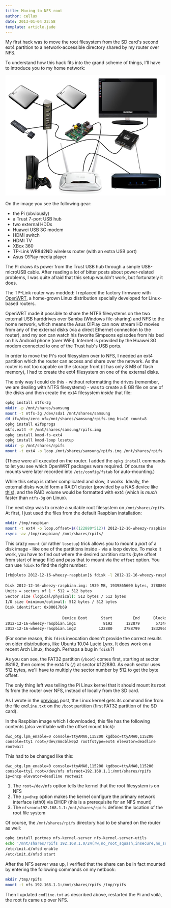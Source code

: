 ```yaml
---
title: Moving to NFS root
author: cellux
date: 2013-01-04 22:58
template: article.jade
---
```


My first hack was to move the root filesystem from the SD card's second ext4 partition to a network-accessible directory shared by my router over NFS.

To understand how this hack fits into the grand scheme of things, I'll have to introduce you to my home network:

<p><img src="home_network.png"/></p>

On the image you see the following gear:

* the Pi (obviously)
* a Trust 7-port USB hub
* two external HDDs
* Huawei USB 3G modem
* HDMI switch
* HDMI TV
* XBox 360
* TP-Link WR842ND wireless router (with an extra USB port)
* Asus O!Play media player

The Pi draws its power from the Trust USB hub through a simple USB-microUSB cable. After reading a lot of bitter posts about power-related problems, I was quite afraid that this setup wouldn't work, but fortunately it does.

The TP-Link router was modded: I replaced the factory firmware with [OpenWRT][], a home-grown Linux distribution specially developed for Linux-based routers.

[OpenWRT]: https://openwrt.org/

OpenWRT made it possible to share the NTFS filesystems on the two external USB harddrives over Samba (Windows file-sharing) and NFS to the home network, which means the Asus O!Play can now stream HD movies from any of the external disks (via a direct Ethernet connection to the router), and my son can watch his favorite Simpsons episodes from his bed on his Android phone (over WiFi). Internet is provided by the Huawei 3G modem connected to one of the Trust hub's USB ports.

In order to move the Pi's root filesystem over to NFS, I needed an ext4 partition which the router can access and share over the network. As the router is not too capable on the storage front (it has only 8 MB of flash memory), I had to create the ext4 filesystem on one of the external disks.

The only way I could do this - without reformatting the drives (remember, we are dealing with NTFS filesystems) - was to create a 8 GB file on one of the disks and then create the ext4 filesystem *inside* that file:

```bash
opkg install ntfs-3g
mkdir -p /mnt/shares/samsung
mount -t ntfs-3g /dev/sda1 /mnt/shares/samsung
dd if=/dev/zero of=/mnt/shares/samsung/rpifs.img bs=1G count=8
opkg install e2fsprogs
mkfs.ext4 -F /mnt/shares/samsung/rpifs.img
opkg install kmod-fs-ext4
opkg install kmod-loop losetup
mkdir -p /mnt/shares/rpifs
mount -t ext4 -o loop /mnt/shares/samsung/rpifs.img /mnt/shares/rpifs
```

(These were all executed on the router. I added the `opkg install` commands to let you see which OpenWRT packages were required. Of course the mounts were later recorded into `/etc/config/fstab` for auto-mounting.)

While this setup is rather complicated and slow, it works. Ideally, the external disks would form a RAID1 cluster (provided by a NAS device like [this][fantec]), and the RAID volume would be formatted with ext4 (which is *much* faster than `ntfs-3g` on Linux).

[fantec]: http://www.fantec.de/html/en/2/artId/__1515/gid/__500905309053790537290/article.html

The next step was to create a suitable root filesystem on `/mnt/shares/rpifs`. At first, I just used the files from the default Raspbian installation:

```bash
mkdir /tmp/raspbian
mount -t ext4 -o loop,offset=$((122880*512)) 2012-12-16-wheezy-raspbian.img /tmp/raspbian/
rsync -av /tmp/raspbian/ /mnt/shares/rpifs/
```

This crazy `mount` (or rather `losetup`) trick allows you to mount a *part* of a disk image - like one of the partitions inside - via a loop device. To make it work, you have to find out where the desired partition starts (byte offset from start of image file) and pass that to mount via the `offset` option. You can use `fdisk` to find the right number:

```bash
[rb@pluto 2012-12-16-wheezy-raspbian]$ fdisk -l 2012-12-16-wheezy-raspbian.img 

Disk 2012-12-16-wheezy-raspbian.img: 1939 MB, 1939865600 bytes, 3788800 sectors
Units = sectors of 1 * 512 = 512 bytes
Sector size (logical/physical): 512 bytes / 512 bytes
I/O size (minimum/optimal): 512 bytes / 512 bytes
Disk identifier: 0x00017b69

                         Device Boot      Start         End      Blocks   Id  System
2012-12-16-wheezy-raspbian.img1            8192      122879       57344    c  W95 FAT32 (LBA)
2012-12-16-wheezy-raspbian.img2          122880     3788799     1832960   83  Linux

```

(For some reason, this `fdisk` invocation doesn't provide the correct results on older distributions, like Ubuntu 10.04 Lucid Lynx. It does work on a recent Arch Linux, though. Perhaps a bug in `fdisk`?)

As you can see, the FAT32 partition (`/boot`) comes first, starting at sector #8192, then comes the ext4 fs (`/`) at sector #122880. As each sector uses 512 bytes, we'll have to multiply the sector number by 512 to get the byte offset.

The only thing left was telling the Pi Linux kernel that it should mount its root fs from the router over NFS, instead of locally from the SD card.

As I wrote in the [previous][] post, the Linux kernel gets its command line from the file `cmdline.txt` on the `/boot` partition (first FAT32 partition of the SD card).

[previous]: ../my-first-day-with-the-raspberry-pi/

In the Raspbian image which I downloaded, this file has the following contents (also verifiable with the offset mount trick):

```
dwc_otg.lpm_enable=0 console=ttyAMA0,115200 kgdboc=ttyAMA0,115200 console=tty1 root=/dev/mmcblk0p2 rootfstype=ext4 elevator=deadline rootwait
```

This had to be changed like this:

```
dwc_otg.lpm_enable=0 console=ttyAMA0,115200 kgdboc=ttyAMA0,115200 console=tty1 root=/dev/nfs nfsroot=192.168.1.1:/mnt/shares/rpifs ip=dhcp elevator=deadline rootwait
```

1. The `root=/dev/nfs` option tells the kernel that the root filesystem is on NFS
2. The `ip=dhcp` option makes the kernel configure the primary network interface (eth0) via DHCP (this is a prerequisite for an NFS mount)
3. The `nfsroot=192.168.1.1:/mnt/shares/rpifs` defines the location of the root file system

Of course, the `/mnt/shares/rpifs` directory had to be shared on the router as well:

```bash
opkg install portmap nfs-kernel-server nfs-kernel-server-utils
echo '/mnt/shares/rpifs 192.168.1.0/24(rw,no_root_squash,insecure,no_subtree_check,mp)' >> /etc/exports
/etc/init.d/nfsd enable
/etc/init.d/nfsd start
```

After the NFS server was up, I verified that the share can be in fact mounted by entering the following commands on my netbook:

```bash
mkdir /tmp/rpifs
mount -t nfs 192.168.1.1:/mnt/shares/rpifs /tmp/rpifs
```

Then I updated `cmdline.txt` as described above, restarted the Pi and voilà, the root fs came up over NFS.
